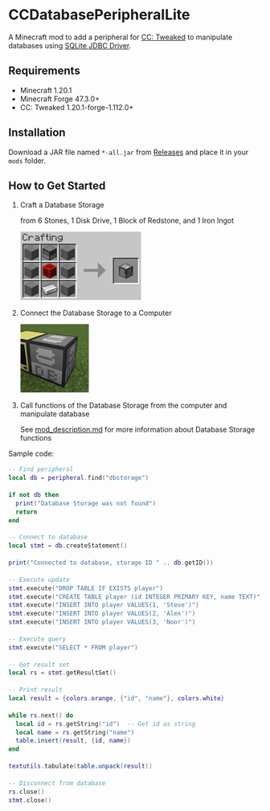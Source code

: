 # CCDatabasePeripheralLite

A Minecraft mod to add a peripheral for [CC: Tweaked](https://tweaked.cc/) to manipulate databases using [SQLite JDBC Driver](https://github.com/xerial/sqlite-jdbc).

## Requirements

- Minecraft 1.20.1
- Minecraft Forge 47.3.0+
- CC: Tweaked 1.20.1-forge-1.112.0+

## Installation

Download a JAR file named `*-all.jar` from [Releases](https://github.com/Iunius118/cc-dbp-lite/releases) and place it in your `mods` folder.

## How to Get Started

1. Craft a Database Storage

   from 6 Stones, 1 Disk Drive, 1 Block of Redstone, and 1 Iron Ingot

   ![Crafting Database Storage](docs/media/crafting_database_storage.png)

2. Connect the Database Storage to a Computer

   ![Crafting Database Storage](docs/media/database_storage.png)

3. Call functions of the Database Storage from the computer and manipulate database

    See [mod_description.md](docs/mod_description.md) for more information about Database Storage functions

Sample code:

```Lua
-- Find peripheral
local db = peripheral.find("dbstorage")

if not db then
  print("Database Storage was not found")
  return
end

-- Connect to database
local stmt = db.createStatement()

print("Connected to database, storage ID " .. db.getID())

-- Execute update
stmt.execute("DROP TABLE IF EXISTS player")
stmt.execute("CREATE TABLE player (id INTEGER PRIMARY KEY, name TEXT)")
stmt.execute("INSERT INTO player VALUES(1, 'Steve')")
stmt.execute("INSERT INTO player VALUES(2, 'Alex')")
stmt.execute("INSERT INTO player VALUES(3, 'Noor')")

-- Execute query
stmt.execute("SELECT * FROM player")

-- Get result set
local rs = stmt.getResultSet()

-- Print result
local result = {colors.orange, {"id", "name"}, colors.white}

while rs.next() do
  local id = rs.getString("id")  -- Get id as string
  local name = rs.getString("name")
  table.insert(result, {id, name})
end

textutils.tabulate(table.unpack(result))

-- Disconnect from database
rs.close()
stmt.close()
```
